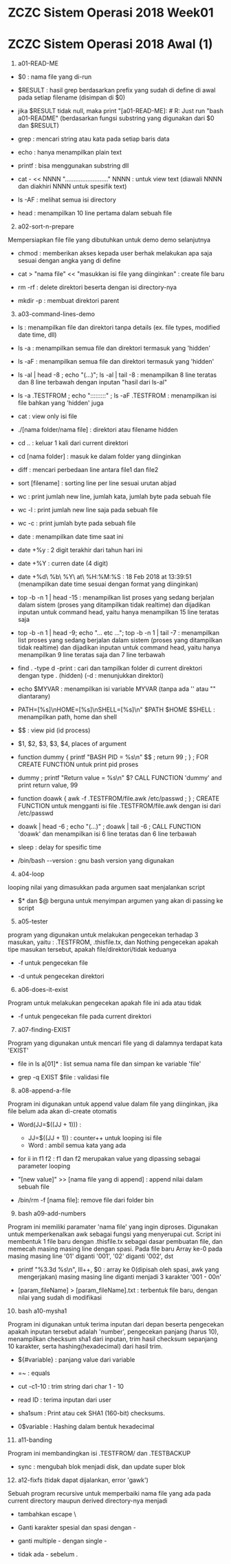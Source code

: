 # ZCZC Sistem Operasi 2018 Week01

# ZCZC Sistem Operasi 2018 Awal (1)

1. a01-READ-ME

-  $0 : nama file yang di-run

-  $RESULT : hasil grep berdasarkan prefix yang sudah di define di awal pada setiap filename (disimpan di $0)

-  jika $RESULT tidak null, maka print "[a01-READ-ME]: # R: Just run "bash a01-README" (berdasarkan fungsi substring yang digunakan dari $0 dan $RESULT)

-  grep : mencari string atau kata pada setiap baris data

-  echo : hanya menampilkan plain text

-  printf : bisa menggunakan substring dll

-  cat - << NNNN "........................." NNNN : untuk view text (diawali NNNN dan diakhiri NNNN untuk spesifik text)

-  ls -AF : melihat semua isi directory

-  head : menampilkan 10 line pertama dalam sebuah file


2. a02-sort-n-prepare

Mempersiapkan file file yang dibutuhkan untuk demo demo selanjutnya

-  chmod : memberikan akses kepada user berhak melakukan apa saja sesuai dengan angka yang di define

-  cat > "nama file" << "masukkan isi file yang diinginkan" : create file baru

-  rm -rf : delete direktori beserta dengan isi directory-nya

-  mkdir -p : membuat direktori parent


3. a03-command-lines-demo

-  ls : menampilkan file dan direktori tanpa details (ex. file types, modified date time, dll)

-  ls -a : menampilkan semua file dan direktori termasuk yang 'hidden'

-  ls -aF : menampilkan semua file dan direktori termasuk yang 'hidden'

-  ls -al | head -8 ; echo "(...)"; ls -al | tail -8 : menampilkan 8 line teratas dan 8 line terbawah dengan inputan "hasil dari ls-al"

-  ls -a .TESTFROM ; echo ":::::::::" ; ls -aF .TESTFROM : menampilkan isi file bahkan yang 'hidden' juga

-  cat : view only isi file

-  ./[nama folder/nama file] : direktori atau filename hidden

-  cd .. : keluar 1 kali dari current direktori

-  cd [nama folder] : masuk ke dalam folder yang diinginkan

-  diff : mencari perbedaan line antara file1 dan file2

-  sort [filename] : sorting line per line sesuai urutan abjad

-  wc : print jumlah new line, jumlah kata, jumlah byte pada sebuah file

-  wc -l : print jumlah new line saja pada sebuah file

-  wc -c : print jumlah byte pada sebuah file

-  date : menampilkan date time saat ini

-  date +%y : 2 digit terakhir dari tahun hari ini

-  date +%Y : curren date (4 digit)

-  date +%d\ %b\ %Y\ at\ %H:%M:%S : 18 Feb 2018 at 13:39:51 (menampilkan date time sesuai dengan format yang diinginkan)

-  top -b -n 1 | head -15 : menampilkan list proses yang sedang berjalan dalam sistem (proses yang ditampilkan tidak realtime) 
dan dijadikan inputan untuk command head, yaitu hanya menampilkan 15 line teratas saja

-  top -b -n 1 | head -9; echo "... etc ..."; top -b -n 1 | tail -7 :
	menampilkan list proses yang sedang berjalan dalam sistem (proses yang ditampilkan tidak realtime) 
    dan dijadikan inputan untuk command head, yaitu hanya menampilkan 9 line teratas saja dan 7 line terbawah

-  find . -type d -print : cari dan tampilkan folder di current direktori dengan type . (hidden) (-d : menunjukkan direktori)

-  echo $MYVAR : menampilkan isi variable MYVAR (tanpa ada '' atau "" diantarany)

-  PATH=[%s]\nHOME=[%s]\nSHELL=[%s]\n" $PATH $HOME $SHELL  : menampilkan path, home dan shell

-  $$ : view pid (id process)

-  $1, $2, $3, $3, $4, places of argument

-  function dummy { printf "BASH PID = %s\n" $$ ; return 99 ; } ; FOR CREATE FUNCTION untuk print pid proses

-  dummy ; printf "Return value = %s\n" $? 
    CALL FUNCTION 'dummy' and print return value, 99

-  function doawk { awk -f .TESTFROM/file.awk /etc/passwd ; } ;
	CREATE FUNCTION untuk mengganti isi file .TESTFROM/file.awk dengan isi dari /etc/passwd

-  doawk | head -6 ; echo "(...)" ; doawk | tail -6 ;
	CALL FUNCTION 'doawk' dan menampilkan isi 6 line teratas dan 6 line terbawah

-  sleep : delay for spesific time

-  /bin/bash --version : gnu bash version yang digunakan


4. a04-loop

looping nilai yang dimasukkan pada argumen saat menjalankan script

-  $* dan $@ berguna untuk menyimpan argumen yang akan di passing ke script


5. a05-tester

program yang digunakan untuk melakukan pengecekan terhadap 3 masukan, yaitu : .TESTFROM,  .thisfile.tx, dan  Nothing
pengecekan apakah tipe masukan tersebut, apakah file/direktori/tidak keduanya

-  -f untuk pengecekan file

-  -d untuk pengecekan direktori


6. a06-does-it-exist

Program untuk melakukan pengecekan apakah file ini ada atau tidak 

-  -f untuk pengecekan file pada current direktori


7. a07-finding-EXIST

Program yang digunakan untuk mencari file yang di dalamnya terdapat kata 'EXIST'

-  file in ls a[01]* : list semua nama file dan simpan ke variable 'file'

-  grep -q EXIST $file : validasi file 


8. a08-append-a-file

Program ini digunakan untuk append value dalam file yang diinginkan, jika file belum ada akan di-create otomatis

-  Word(JJ=$((JJ + 1))) : 
	- JJ=$((JJ + 1)) : counter++ untuk looping isi file
	- Word : ambil semua kata yang ada

-  for ii in f1 f2 : f1 dan f2 merupakan value yang dipassing sebagai parameter looping

-  "[new value]" >> [nama file yang di append] : append nilai dalam sebuah file

-  /bin/rm -f [nama file]: remove file dari folder bin

9. bash a09-add-numbers

Program ini memiliki paramater 'nama file' yang ingin diproses. Digunakan untuk memperkenalkan awk sebagai fungsi yang menyerupai cut.
Script ini membentuk 1 file baru dengan .thisfile.tx sebagai dasar pembuatan file, dan memecah masing masing line dengan spasi.
Pada file baru Array ke-0 pada masing masing line '01' diganti '001', '02' diganti '002', dst

-  printf "%3.3d %s\n", lll++, $0 : array ke 0(dipisah oleh spasi, awk yang mengerjakan) masing masing line diganti menjadi 3 karakter '001 - 00n'

-  [param_fileName] > [param_fileName].txt : terbentuk file baru, dengan nilai yang sudah di modifikasi


10. bash a10-mysha1

Program ini digunakan untuk terima inputan dari depan beserta pengecekan apakah inputan tersebut adalah 'number', pengecekan panjang (harus 10),
menampilkan checksum sha1 dari inputan, trim hasil checksum sepanjang 10 karakter, serta hashing(hexadecimal) dari hasil trim.

-   ${#variable} : panjang value dari variable

-  =~ : equals

-  cut -c1-10 : trim string dari char 1 - 10

-  read ID : terima inputan dari user

-  sha1sum : Print atau cek SHA1 (160-bit) checksums.

-  0$variable : Hashing dalam bentuk hexadecimal

11. a11-banding

Program ini membandingkan isi .TESTFROM/ dan .TESTBACKUP

-  sync : mengubah blok menjadi disk, dan update super blok

12. a12-fixfs (tidak dapat dijalankan, error 'gawk')

Sebuah program recursive untuk memperbaiki nama file yang ada pada current directory maupun derived directory-nya menjadi 

- tambahkan escape \

- Ganti karakter spesial dan spasi dengan -

- ganti multiple - dengan single -

- tidak ada - sebelum .
